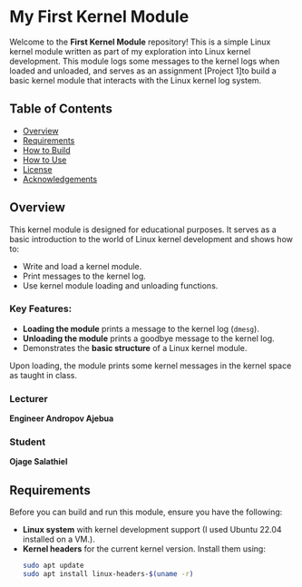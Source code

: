 # My First Kernel Module

Welcome to the **First Kernel Module** repository! This is a simple Linux kernel module written as part of my exploration into Linux kernel development. This module logs some messages to the kernel logs when loaded and unloaded, and serves as an assignment [Project 1]to build a basic kernel module that interacts with the Linux kernel log system.

## Table of Contents
- [Overview](#overview)
- [Requirements](#requirements)
- [How to Build](#how-to-build)
- [How to Use](#how-to-use)
- [License](#license)
- [Acknowledgements](#acknowledgements)

## Overview

This kernel module is designed for educational purposes. It serves as a basic introduction to the world of Linux kernel development and shows how to:
- Write and load a kernel module.
- Print messages to the kernel log.
- Use kernel module loading and unloading functions.

### Key Features:
- **Loading the module** prints a message to the kernel log (`dmesg`).
- **Unloading the module** prints a goodbye message to the kernel log.
- Demonstrates the **basic structure** of a Linux kernel module.

Upon loading, the module prints some kernel messages in the kernel space as taught in class.


### Lecturer
**Engineer Andropov Ajebua**

### Student
**Ojage Salathiel**

## Requirements

Before you can build and run this module, ensure you have the following:

- **Linux system** with kernel development support (I used Ubuntu 22.04 installed on a VM.).
- **Kernel headers** for the current kernel version. Install them using:
  ```bash
  sudo apt update
  sudo apt install linux-headers-$(uname -r)
